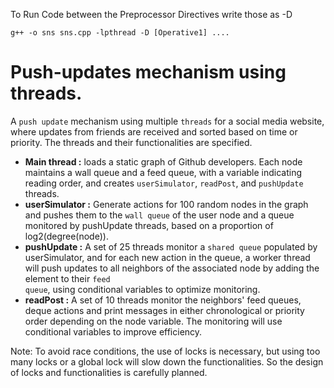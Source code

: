 To Run Code between the Preprocessor Directives write those as -D 
```
g++ -o sns sns.cpp -lpthread -D [Operative1] .... 
```

# Push-updates mechanism using threads.
A <code>push update</code> mechanism using multiple <code>threads</code> for a social media website, where updates from friends are received and sorted based on time or priority. The threads and their functionalities are specified.
- **Main thread :** loads a static graph of Github developers. Each node maintains a wall queue and a feed queue, with a variable indicating reading order, and creates <code>userSimulator</code>, <code>readPost</code>, and <code>pushUpdate</code> threads.
- **userSimulator :**  Generate actions for 100 random nodes in the graph and pushes them to the <code>wall queue</code> of the user node and a queue monitored by pushUpdate threads, based on a proportion of log2(degree(node)).
- **pushUpdate :** A set of 25 threads monitor a <code>shared queue</code> populated by userSimulator, and for each new action in the queue, a worker thread will push updates to all neighbors of the associated node by adding the element to their <code>feed queue</code>, using conditional variables to optimize monitoring.
- **readPost :** A set of 10 threads monitor the neighbors' feed queues, deque actions and print messages in either chronological or priority order depending on the node variable. The monitoring will use conditional variables to improve efficiency.

Note: To avoid race conditions, the use of locks is necessary, but using too many locks or a global lock will slow down the functionalities. So the design of locks and functionalities is carefully planned.

